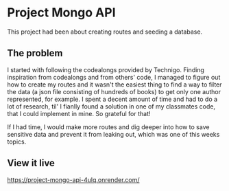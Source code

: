 # Project Mongo API

This project had been about creating routes and seeding a database.

## The problem

I started with following the codealongs provided by Technigo. Finding inspiration from codealongs and from others' code, I managed to figure out how to create my routes and it wasn't the easiest thing to find a way to filter the data (a json file consisting of hundreds of books) to get only one author represented, for example. I spent a decent amount of time and had to do a lot of research, til' I fianlly found a solution in one of my classmates code, that I could implement in mine. So grateful for that!

If I had time, I would make more routes and dig deeper into how to save sensitive data and prevent it from leaking out, which was one of this weeks topics. 

## View it live

https://project-mongo-api-4ulq.onrender.com/
